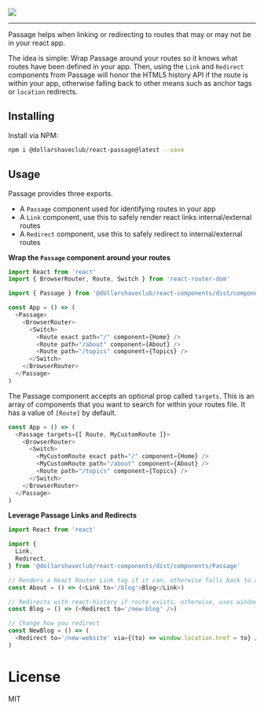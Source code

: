 <img src="https://i.imgur.com/IoreaHU.jpg">

***

Passage helps when linking or redirecting to routes that may or may not be in your react app.

The idea is simple: Wrap Passage around your routes so it knows what routes have been defined in your app. Then, using the `Link` and `Redirect` components from Passage  will honor the HTML5 history API if the route is within your app, otherwise falling back to other means such as anchor tags or `location` redirects.


## Installing
Install via NPM:
```sh
npm i @dollarshaveclub/react-passage@latest --save
```

## Usage
Passage provides three exports.
* A `Passage` component used for identifying routes in your app
* A `Link` component, use this to safely render react links internal/external routes
* A `Redirect` component, use this to safely redirect to internal/external routes


**Wrap the `Passage` component around your routes**
```js
import React from 'react'
import { BrowserRouter, Route, Switch } from 'react-router-dom'

import { Passage } from '@dollarshaveclub/react-components/dist/components/Passage'

const App = () => (
  <Passage>
    <BrowserRouter>
      <Switch>
        <Route exact path="/" component={Home} />
        <Route path="/about" component={About} />
        <Route path="/topics" component={Topics} />
      </Switch>
    </BrowserRouter>
  </Passage>
)
```

The Passage component accepts an optional prop called `targets`. This is an array of components that you want to search for within your routes file. It has a value of `[Route]` by default.

```js
const App = () => (
  <Passage targets={[ Route, MyCustomRoute ]}>
    <BrowserRouter>
      <Switch>
        <MyCustomRoute exact path="/" component={Home} />
        <MyCustomRoute path="/about" component={About} />
        <Route path="/topics" component={Topics} />
      </Switch>
    </BrowserRouter>
  </Passage>
)
```

**Leverage Passage Links and Redirects**
```js
import React from 'react'

import {
  Link,
  Redirect,
} from '@dollarshaveclub/react-components/dist/components/Passage'

// Renders a React Router Link tag if it can, otherwise falls back to an anchor tag
const About = () => (<Link to='/blog'>Blog</Link>)

// Redirects with react-history if route exists, otherwise, uses window.location.assign
const Blog = () => (<Redirect to='/new-blog' />)

// Change how you redirect
const NewBlog = () => (
  <Redirect to='/new-website' via={(to) => window.location.href = to} />
)
```

# License
MIT
